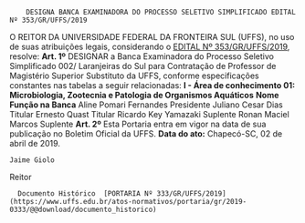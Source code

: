         DESIGNA BANCA EXAMINADORA DO PROCESSO SELETIVO SIMPLIFICADO EDITAL Nº 353/GR/UFFS/2019  

 O REITOR DA UNIVERSIDADE FEDERAL DA FRONTEIRA SUL (UFFS), no uso de suas atribuições legais, considerando o [EDITAL Nº 353/GR/UFFS/2019](https://www.uffs.edu.br/atos-normativos/edital/gr/2019-0353), resolve:   **Art. 1º**  DESIGNAR a Banca Examinadora do Processo Seletivo Simplificado 002/ Laranjeiras do Sul para Contratação de Professor de Magistério Superior Substituto da UFFS, conforme especificações constantes nas tabelas a seguir relacionadas: **I - Área de conhecimento 01: Microbiologia, Zootecnia e Patologia de Organismos Aquáticos**     **Nome**   **Função na Banca**     Aline Pomari Fernandes   Presidente     Juliano Cesar Dias   Titular     Ernesto Quast   Titular     Ricardo Key Yamazaki   Suplente     Ronan Maciel Marcos   Suplente       **Art. 2º**  Esta Portaria entra em vigor na data de sua publicação no Boletim Oficial da UFFS.      **Data do ato:** Chapecó-SC, 02 de abril de 2019.   
 

    Jaime Giolo   
 Reitor 

      Documento Histórico  [PORTARIA Nº 333/GR/UFFS/2019](https://www.uffs.edu.br/atos-normativos/portaria/gr/2019-0333/@@download/documento_historico)     
      